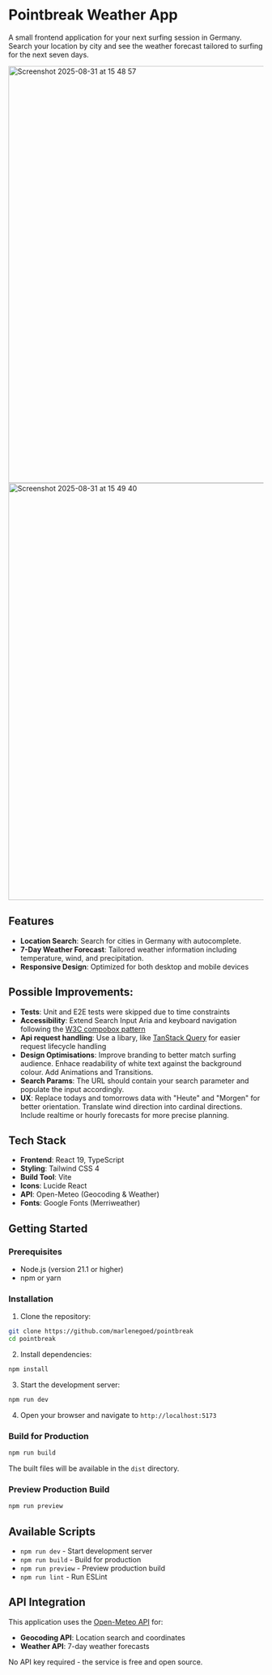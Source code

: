 # Pointbreak Weather App

A small frontend application for your next surfing session in Germany. Search your location by city and see the weather forecast tailored to surfing for the next seven days. 

<img width="1511" height="823" alt="Screenshot 2025-08-31 at 15 48 57" src="https://github.com/user-attachments/assets/0db719b7-8316-4319-bb56-0f318755abb8" />
<img width="1511" height="823" alt="Screenshot 2025-08-31 at 15 49 40" src="https://github.com/user-attachments/assets/b6307b4e-e0a3-499c-8831-d1e402469217" />

## Features

- **Location Search**: Search for cities in Germany with autocomplete.
- **7-Day Weather Forecast**: Tailored weather information including temperature, wind, and precipitation.
- **Responsive Design**: Optimized for both desktop and mobile devices


## Possible Improvements: 
- **Tests**: Unit and E2E tests were skipped due to time constraints 
- **Accessibility**: Extend Search Input Aria and keyboard navigation following the [W3C compobox pattern](https://www.w3.org/WAI/ARIA/apg/patterns/combobox/examples/combobox-autocomplete-both/)
- **Api request handling**: Use a libary, like [TanStack Query](https://tanstack.com/query/latest) for easier request lifecycle handling  
- **Design Optimisations**: Improve branding to better match surfing audience. Enhace readability of white text against the background colour. Add Animations and Transitions. 
- **Search Params**: The URL should contain your search parameter  and populate the input accordingly.  
- **UX**: Replace todays and tomorrows data with "Heute" and "Morgen" for better orientation. Translate wind direction into cardinal directions. Include realtime or hourly forecasts for more precise planning. 

## Tech Stack

- **Frontend**: React 19, TypeScript
- **Styling**: Tailwind CSS 4
- **Build Tool**: Vite
- **Icons**: Lucide React
- **API**: Open-Meteo (Geocoding & Weather)
- **Fonts**: Google Fonts (Merriweather)

## Getting Started

### Prerequisites

- Node.js (version 21.1 or higher)
- npm or yarn

### Installation

1. Clone the repository:
```bash
git clone https://github.com/marlenegoed/pointbreak
cd pointbreak
```

2. Install dependencies:
```bash
npm install
```

3. Start the development server:
```bash
npm run dev
```

4. Open your browser and navigate to `http://localhost:5173`

### Build for Production

```bash
npm run build
```

The built files will be available in the `dist` directory.

### Preview Production Build

```bash
npm run preview
```

## Available Scripts

- `npm run dev` - Start development server
- `npm run build` - Build for production
- `npm run preview` - Preview production build
- `npm run lint` - Run ESLint

## API Integration

This application uses the [Open-Meteo API](https://open-meteo.com/) for:

- **Geocoding API**: Location search and coordinates
- **Weather API**: 7-day weather forecasts

No API key required - the service is free and open source.

